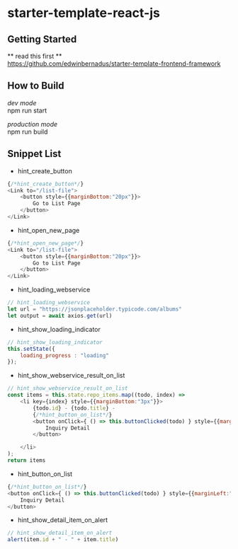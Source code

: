 # starter-template-react-js

## Getting Started
** read this first **  
https://github.com/edwinbernadus/starter-template-frontend-framework

## How to Build

*dev mode*  
npm run start  

*production mode*  
npm run build 
## Snippet List
- hint_create_button
````javascript
{/*hint_create_button*/}
<Link to="/list-file">
    <button style={{marginBottom:"20px"}}>
        Go to List Page
    </button>
</Link>
````
- hint_open_new_page
````javascript
{/*hint_open_new_page*/}
<Link to="/list-file">
    <button style={{marginBottom:"20px"}}>
        Go to List Page
    </button>
</Link>
````
- hint_loading_webservice
````javascript
// hint_loading_webservice
let url = "https://jsonplaceholder.typicode.com/albums"
let output = await axios.get(url)
````
- hint_show_loading_indicator
````javascript
// hint_show_loading_indicator
this.setState({
    loading_progress : "loading"
});
````
- hint_show_webservice_result_on_list
````javascript
// hint_show_webservice_result_on_list
const items = this.state.repo_items.map((todo, index) =>
    <li key={index} style={{marginBottom:"3px"}}>
        {todo.id} - {todo.title} -
        {/*hint_button_on_list*/}
        <button onClick={ () => this.buttonClicked(todo) } style={{marginLeft:"10px"}}>
            Inquiry Detail
        </button>

    </li>
);
return items
````
- hint_button_on_list
````javascript
{/*hint_button_on_list*/}
<button onClick={ () => this.buttonClicked(todo) } style={{marginLeft:"10px"}}>
    Inquiry Detail
</button>
````
- hint_show_detail_item_on_alert
````javascript
// hint_show_detail_item_on_alert
alert(item.id + " - " + item.title)
````